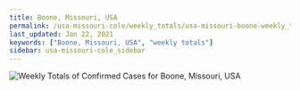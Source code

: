 ```yaml
---
title: Boone, Missouri, USA
permalink: /usa-missouri-cole/weekly_totals/usa-missouri-boone-weekly_totals.html
last_updated: Jan 22, 2021
keywords: ["Boone, Missouri, USA", "weekly totals"]
sidebar: usa-missouri-cole_sidebar
---
```


![Weekly Totals of Confirmed Cases for Boone, Missouri, USA](/covid_tracker/images/graphs/usa-missouri-boone-weekly_totals_graph.png)
